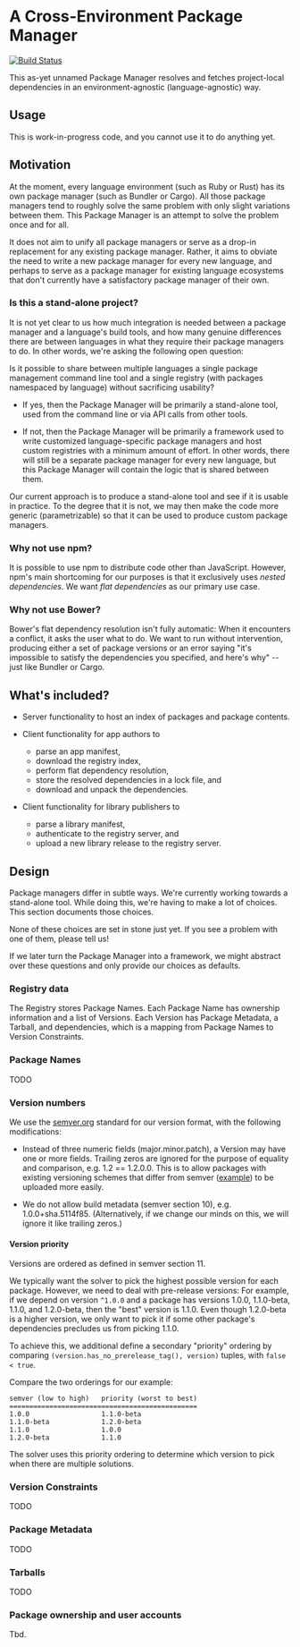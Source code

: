 # A Cross-Environment Package Manager

[![Build Status](https://travis-ci.org/sinopiaolive/package-manager.svg?branch=master)](https://travis-ci.org/sinopiaolive/package-manager)

This as-yet unnamed Package Manager resolves and fetches project-local
dependencies in an environment-agnostic (language-agnostic) way.

## Usage

This is work-in-progress code, and you cannot use it to do anything yet.

## Motivation

At the moment, every language environment (such as Ruby or Rust) has its own
package manager (such as Bundler or Cargo). All those package managers tend to
roughly solve the same problem with only slight variations between them. This
Package Manager is an attempt to solve the problem once and for all.

It does not aim to unify all package managers or serve as a drop-in replacement
for any existing package manager. Rather, it aims to obviate the need to write a
new package manager for every new language, and perhaps to serve as a package
manager for existing language ecosystems that don't currently have a
satisfactory package manager of their own.

### Is this a stand-alone project?

It is not yet clear to us how much integration is needed between a package
manager and a language's build tools, and how many genuine differences there are
between languages in what they require their package managers to do. In other
words, we're asking the following open question:

Is it possible to share between multiple languages a single package management
command line tool and a single registry (with packages namespaced by language)
without sacrificing usability?

* If yes, then the Package Manager will be primarily a stand-alone tool, used
  from the command line or via API calls from other tools.

* If not, then the Package Manager will be primarily a framework used to write
  customized language-specific package managers and host custom registries with
  a minimum amount of effort. In other words, there will still be a separate
  package manager for every new language, but this Package Manager will contain
  the logic that is shared between them.

Our current approach is to produce a stand-alone tool and see if it is usable in
practice. To the degree that it is not, we may then make the code more generic
(parametrizable) so that it can be used to produce custom package managers.

### Why not use npm?

It is possible to use npm to distribute code other than JavaScript. However,
npm's main shortcoming for our purposes is that it exclusively uses *nested
dependencies*. We want *flat dependencies* as our primary use case.

### Why not use Bower?

Bower's flat dependency resolution isn't fully automatic: When it encounters a
conflict, it asks the user what to do. We want to run without intervention,
producing either a set of package versions or an error saying "it's impossible
to satisfy the dependencies you specified, and here's why" -- just like Bundler
or Cargo.

## What's included?

* Server functionality to host an index of packages and package contents.

* Client functionality for app authors to

    * parse an app manifest,
    * download the registry index,
    * perform flat dependency resolution,
    * store the resolved dependencies in a lock file, and
    * download and unpack the dependencies.

* Client functionality for library publishers to

    * parse a library manifest,
    * authenticate to the registry server, and
    * upload a new library release to the registry server.

## Design

Package managers differ in subtle ways. We're currently working towards a
stand-alone tool. While doing this, we're having to make a lot of choices. This
section documents those choices.

None of these choices are set in stone just yet. If you see a problem with one
of them, please tell us!

If we later turn the Package Manager into a framework, we might abstract over
these questions and only provide our choices as defaults.

### Registry data

The Registry stores Package Names. Each Package Name has ownership information
and a list of Versions. Each Version has Package Metadata, a Tarball, and
dependencies, which is a mapping from Package Names to Version Constraints.

### Package Names

TODO

### Version numbers

We use the [semver.org](http://semver.org/) standard for our version format,
with the following modifications:

* Instead of three numeric fields (major.minor.patch), a Version may have one or
  more fields. Trailing zeros are ignored for the purpose of equality and
  comparison, e.g. 1.2 == 1.2.0.0. This is to allow packages with existing
  versioning schemes that differ from semver
  ([example](https://hackage.haskell.org/package/hashable)) to be uploaded more
  easily.

* We do not allow build metadata (semver section 10), e.g. 1.0.0+sha.5114f85.
  (Alternatively, if we change our minds on this, we will ignore it like
  trailing zeros.)

#### Version priority

Versions are ordered as defined in semver section 11.

We typically want the solver to pick the highest possible version for each
package. However, we need to deal with pre-release versions: For example, if we
depend on version `^1.0.0` and a package has versions 1.0.0, 1.1.0-beta, 1.1.0,
and 1.2.0-beta, then the "best" version is 1.1.0. Even though 1.2.0-beta is a
higher version, we only want to pick it if some other package's dependencies
precludes us from picking 1.1.0.

To achieve this, we additional define a secondary "priority" ordering by
comparing `(version.has_no_prerelease_tag(), version)` tuples, with `false <
true`.

Compare the two orderings for our example:

```
semver (low to high)   priority (worst to best)
===============================================
1.0.0                  1.1.0-beta
1.1.0-beta             1.2.0-beta
1.1.0                  1.0.0
1.2.0-beta             1.1.0
```

The solver uses this priority ordering to determine which version to pick when
there are multiple solutions.

### Version Constraints

TODO

### Package Metadata

TODO

### Tarballs

TODO

### Package ownership and user accounts

Tbd.
